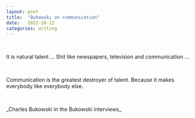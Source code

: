 ```yaml
---
layout: post
title:  "Bukowski on communication"
date:   2022-10-12 
categories: writing
---
```

<p>&nbsp;</p>
It is natural talent … Shit like newspapers, television and communication …
<p>&nbsp;</p>
Communication is the greatest destroyer of talent. Because it makes everybody like everybody else.
<p>&nbsp;</p>
_Charles Bukowski in the Bukowski interviews_